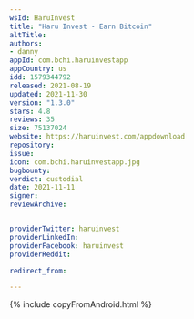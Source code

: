 ```yaml
---
wsId: HaruInvest
title: "Haru Invest - Earn Bitcoin"
altTitle: 
authors:
- danny
appId: com.bchi.haruinvestapp
appCountry: us
idd: 1579344792
released: 2021-08-19
updated: 2021-11-30
version: "1.3.0"
stars: 4.8
reviews: 35
size: 75137024
website: https://haruinvest.com/appdownload
repository: 
issue: 
icon: com.bchi.haruinvestapp.jpg
bugbounty: 
verdict: custodial
date: 2021-11-11
signer: 
reviewArchive:


providerTwitter: haruinvest
providerLinkedIn: 
providerFacebook: haruinvest
providerReddit: 

redirect_from:

---
```


{% include copyFromAndroid.html %}
